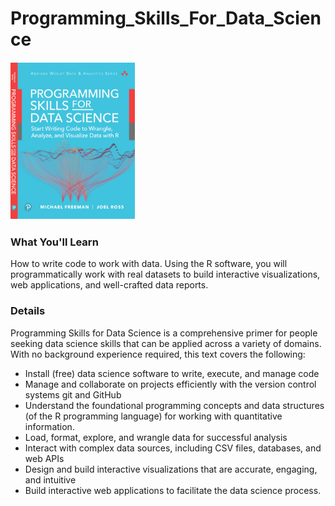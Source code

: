 # Programming_Skills_For_Data_Science

![](images/in.png)

### What You'll Learn
How to write code to work with data. Using the R software, you will programmatically work with real datasets to build interactive visualizations, web applications, and well-crafted data reports.

### Details
Programming Skills for Data Science is a comprehensive primer for people seeking data science skills that can be applied across a variety of domains. With no background experience required, this text covers the following:

* Install (free) data science software to write, execute, and manage code
* Manage and collaborate on projects efficiently with the version control systems git and GitHub
* Understand the foundational programming concepts and data structures (of the R programming language) for working with quantitative information.
* Load, format, explore, and wrangle data for successful analysis
* Interact with complex data sources, including CSV files, databases, and web APIs
* Design and build interactive visualizations that are accurate, engaging, and intuitive
* Build interactive web applications to facilitate the data science process.
